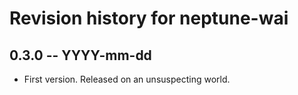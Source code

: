 # Revision history for neptune-wai

## 0.3.0  -- YYYY-mm-dd

* First version. Released on an unsuspecting world.
